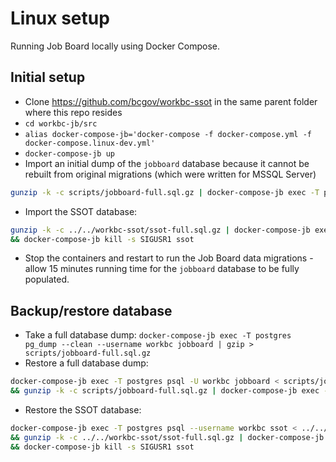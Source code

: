 # Linux setup

Running Job Board locally using Docker Compose.

## Initial setup
- Clone https://github.com/bcgov/workbc-ssot in the same parent folder where this repo resides
- `cd workbc-jb/src`
- `alias docker-compose-jb='docker-compose -f docker-compose.yml -f docker-compose.linux-dev.yml'`
- `docker-compose-jb up`
- Import an initial dump of the `jobboard` database because it cannot be rebuilt from original migrations (which were written for MSSQL Server)
```bash
gunzip -k -c scripts/jobboard-full.sql.gz | docker-compose-jb exec -T postgres psql --username workbc jobboard
```
- Import the SSOT database:
```bash
gunzip -k -c ../../workbc-ssot/ssot-full.sql.gz | docker-compose-jb exec -T postgres psql --username workbc ssot \
&& docker-compose-jb kill -s SIGUSR1 ssot
```
- Stop the containers and restart to run the Job Board data migrations - allow 15 minutes running time for the `jobboard` database to be fully populated.

## Backup/restore database
- Take a full database dump: `docker-compose-jb exec -T postgres pg_dump --clean --username workbc jobboard | gzip > scripts/jobboard-full.sql.gz`
- Restore a full database dump:
```bash
docker-compose-jb exec -T postgres psql -U workbc jobboard < scripts/jobboard-reset.sql && \
&& gunzip -k -c scripts/jobboard-full.sql.gz | docker-compose-jb exec -T postgres psql --username workbc jobboard
```
- Restore the SSOT database:
```bash
docker-compose-jb exec -T postgres psql --username workbc ssot < ../../workbc-ssot/ssot-reset.sql \
&& gunzip -k -c ../../workbc-ssot/ssot-full.sql.gz | docker-compose-jb exec -T postgres psql --username workbc ssot \
&& docker-compose-jb kill -s SIGUSR1 ssot
```

